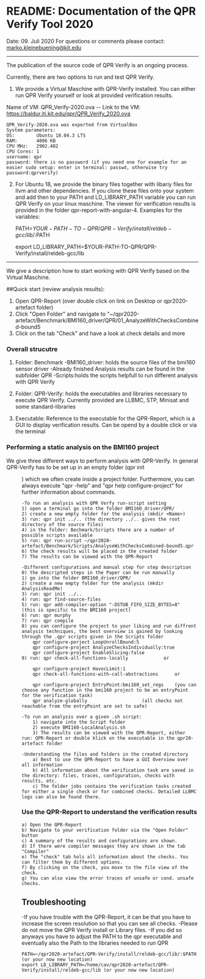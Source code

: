 # README: Documentation of the QPR Verify Tool 2020

Date: 09. Juli 2020
For questions or comments please contact: marko.kleinebuening@kit.edu

---
The publication of the source code of QPR Verify is an ongoing process. 

Currently, there are two options to run and test QPR Verify.

1) We provide a Virtual Maschine with QPR-Verify installed. You can either run QPR Verify yourself or look at provided verification results.

Name of VM:     QPR_Verify-2020.ova --
Link to the VM: https://baldur.iti.kit.edu/qpr/QPR_Verify_2020.ova

	QPR_Verify-2020.ova was exported from VirtualBox
	System parameters:
	OS: 	   Ubuntu 18.04.3 LTS
	RAM: 	   4096 KB
	CPU MHz:   2902.482
	CPU Cores: 1
	username: qpr
	password: there is no password (if you need one for example for an easier sudo setup: enter in terminal: passwd, otherwise try password:qprverify)

2) For Ubuntu 18, we provide the binary files together with libariy files for llvm and other dependencies. If you clone these files onto your system and add then to your PATH and LD_LIBRARY_PATH variable you can run QPR Verify on your linux maschine. The viewer for verification results is provided in the folder qpr-report-with-angular-4.
Examples for the variables: 

 	PATH=$YOUR-PATH-TO-QPR/QPR-Verify/install/reldeb-gcc/lib/:$PATH
	
	export LD_LIBRARY_PATH=$YOUR-PATH-TO-QPR/QPR-Verify/install/reldeb-gcc/lib

---

We give a description how to start working with QPR Verify based on the Virtual Maschine.

##Quick start (review analysis results):
1) Open QPR-Report (over double click on link on Desktop or qpr2020-artefact folder)
2) Click "Open Folder" and navigate to "~/qpr2020-artefact/Benchmark/BMI160_driver/QPR/01_AnalyzeWithChecksCombined-bound5
3) Click on the tab "Check" and have a look at check details and more

### Overall strucutre
1. Folder: Benchmark
	-BMI160_driver: holds the source files of the bmi160 sensor driver
		-Already finished Analysis results can be found in the subfolder QPR
	-Scripts:holds the scripts helpfull to run different analysis with QPR Verify	

2. Folder: QPR-Verify: holds the executables and libraries necessary to execute QPR Verify. Currently provided are LLBMC, STP, Minisat and some standard-libraries

3. Executable: Reference to the executable for the QPR-Report, which is a GUI to display verification results. Can be opend by a double click or via the terminal 
		 

### Performing a static analysis on the BMI160 project
We give three different ways to perform analysis with QPR-Verify. In general QPR-Verify has to be set up in an empty folder (qpr init <dir>) which we often create inside a project folder. Furthermore, you can always execute "qpr -help" and "qpr help configure-project" for further information about commands.

	-To run an analysis with QPR Verfy run-script setting
	1) open a terminal go into the folder BMI160_driver/QPR/
	2) create a new empty folder for the analysis (mkdir <Name>)
	3) run: qpr init ../.. (the directory ../.. gives the root directory of the source files)
	4) in the folder: Bechmark/Scripts there are a number of possible scripts available
	5) run: qpr run-script ~/qpr2020-artefact/Benchmark/Scripts/AnalyseWithChecksCombined-bound5.qpr
	6) the check results will be placed in the created folder
	7) The results can be viewed with the QPR-Report

	-Different configurations and manual step for step description
	0) the descripted steps in the Paper can be run manually
	1) go into the folder BMI160_driver/QPR/
	2) create a new empty folder for the analysis (mkdir AnalysisReadMe)
	3) run: qpr init ../..
	4) run: qpr find-source-files
	5) run: qpr add-compiler-option "-DSTUB_FIFO_SIZE_BYTES=8"  (this is specific to the BMI160 project)
	6) run: qpr murphy
	7) run: qpr compile
	8) you can configure the project to your liking and run diffrent analysis techniques, the best overview is gained by looking through the .qpr scripts given in the Scripts folder 
		qpr configure-porject LoopUnrollBound:5
		qpr configure-project AnalyzeChecksIndividually:true
		qpr configure-project EnableSlicing:false
	9) run: qpr check-all-functions-locally 			or

		qpr configure-project HavocLimit:1
		qpr check-all-functions-with-call-abstractions		or

		qpr configure-project EntryPoint:bmi160_set_regs	(you can choose any function in the bmi160 project to be an entryPoint for the verification task)
		qpr analyze-globally  					(all checks not reachable from the entryPoint are set to safe)

	-To run an analysis over a given .sh script:
		1) navigate into the Script folder
		2) execute BMI160-LocalAnalysis.sh
		3) The results can be viewed with the QPR-Report, either run: QPR-Report or double klick on the executable in the qpr20-artefact folder

	-Understanding the files and folders in the created directory
		a) Best to use the QPR-Report to have a GUI Overview over all information
		b) All information about the verification task are saved in the directory: files, traces, configuration, checks with results, etc. 
		c) The folder jobs contains the verification tasks created for either a single check or for combined checks. Detailed LLBMC logs can also be found there.

### Use the QPR-Report to understand the verification results
	a) Open the QPR-Report 
	b) Navigate to your verification folder via the "Open Folder" button
	c) A summary of the results and configurations are shown.
	d) If there were compiler messages they are shown in the tab "Compiler"
	e) The "check" tab hols all information about the checks. You can filter them by different options.
	f) By clicking on the check, you move to the file view of the check.
	g) You can also view the error traces of unsafe or cond. unsafe checks.

## Troubleshooting
-If you have trouble with the QPR-Report, it can be that you have to increase the screen resolution so that you can see all checks.
-Please do not move the QPR Verify install or Library files. 
-If you did so anyways you have to adjust the PATH to the qpr executable and eventually also the Path to the libraries needed to run QPR

	PATH=~/qpr2020-artefact/QPR-Verify/install/reldeb-gcc/lib/:$PATH (or your now new location)
	export LD_LIBRARY_PATH=/home/cav/qpr2020-artefact/QPR-Verify/install/reldeb-gcc/lib (or your now new location)

